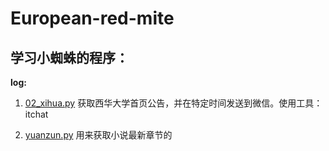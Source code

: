 # European-red-mite
## 学习小蜘蛛的程序：

**log:**

1. [02_xihua.py](https://github.com/aikermerry/European-red-mite/blob/master/02_xihua.py) 获取西华大学首页公告，并在特定时间发送到微信。使用工具：itchat

2. [yuanzun.py](https://github.com/aikermerry/European-red-mite/blob/master/yuanzun.py) 
用来获取小说最新章节的